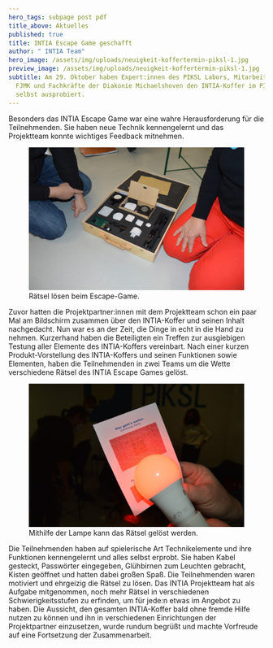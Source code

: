 ```yaml
---
hero_tags: subpage post pdf
title_above: Aktuelles
published: true
title: INTIA Escape Game geschafft
author: " INTIA Team"
hero_image: /assets/img/uploads/neuigkeit-koffertermin-piksl-1.jpg
preview_image: /assets/img/uploads/neuigkeit-koffertermin-piksl-1.jpg
subtitle: Am 29. Oktober haben Expert:innen des PIKSL Labors, Mitarbeitende der
  FJMK und Fachkräfte der Diakonie Michaelshoven den INTIA-Koffer im PIKSL Labor Köln
  selbst ausprobiert.
---
```


Besonders das INTIA Escape Game war eine wahre Herausforderung für die Teilnehmenden. Sie haben neue Technik kennengelernt und das Projektteam konnte wichtiges Feedback mitnehmen.

<figure>
    <img src="/assets/img/uploads/neuigkeit-koffertermin-piksl-1.jpg" alt="Beim Escape-Game werden Kabel gesteckt und Passwörter eingegeben." class="content_image">
    <figcaption>Rätsel lösen beim Escape-Game.</figcaption>
</figure>

Zuvor hatten die Projektpartner:innen mit dem Projektteam schon ein paar Mal am Bildschirm zusammen über den INTIA-Koffer und seinen Inhalt nachgedacht. Nun war es an der Zeit, die Dinge in echt in die Hand zu nehmen. Kurzerhand haben die Beteiligten ein Treffen zur ausgiebigen Testung aller Elemente des INTIA-Koffers vereinbart. Nach einer kurzen Produkt-Vorstellung des INTIA-Koffers und seinen Funktionen sowie Elementen, haben die Teilnehmenden in zwei Teams um die Wette verschiedene Rätsel des INTIA Escape Games gelöst.

<figure>
    <img src="/assets/img/uploads/neuigkeit-koffertermin-piksl-3.jpg" alt="Die Lampe muss an den Text gehalten werden, um das Rätsel zu lösen." class="content_image">
    <figcaption>Mithilfe der Lampe kann das Rätsel gelöst werden.</figcaption>
</figure>

Die Teilnehmenden haben auf spielerische Art Technikelemente und ihre Funktionen kennengelernt und alles selbst erprobt. Sie haben Kabel gesteckt, Passwörter eingegeben, Glühbirnen zum Leuchten gebracht, Kisten geöffnet und hatten dabei großen Spaß. Die Teilnehmenden waren motiviert und ehrgeizig die Rätsel zu lösen. Das INTIA Projektteam hat als Aufgabe mitgenommen, noch mehr Rätsel in verschiedenen Schwierigkeitsstufen zu erfinden, um für jede:n etwas im Angebot zu haben. Die Aussicht, den gesamten INTIA-Koffer bald ohne fremde Hilfe nutzen zu können und ihn in verschiedenen Einrichtungen der Projektpartner einzusetzen, wurde rundum begrüßt und machte Vorfreude auf eine Fortsetzung der Zusammenarbeit.
